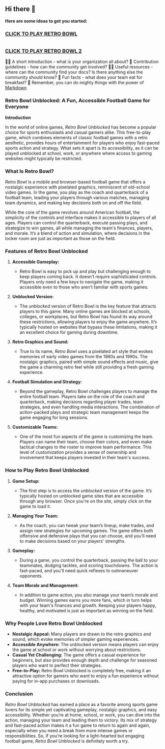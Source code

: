 ## Hi there 👋



**Here are some ideas to get you started:**

<h3>
<a href="https://retrobowl-2.pages.dev">CLICK TO PLAY RETRO BOWL</a> </BR> </BR>

<a href="https://lesson1.site">CLICK TO PLAY RETRO BOWL 2</a>

  
</h3>

🙋‍♀️ A short introduction - what is your organization all about?
🌈 Contribution guidelines - how can the community get involved?
👩‍💻 Useful resources - where can the community find your docs? Is there anything else the community should know?
🍿 Fun facts - what does your team eat for breakfast?
🧙 Remember, you can do mighty things with the power of [Markdown](https://docs.github.com/github/writing-on-github/getting-started-with-writing-and-formatting-on-github/basic-writing-and-formatting-syntax)

### Retro Bowl Unblocked: A Fun, Accessible Football Game for Everyone

**Introduction**

In the world of online games, *Retro Bowl Unblocked* has become a popular choice for sports enthusiasts and casual gamers alike. This free-to-play game, which combines elements of classic football games with a retro aesthetic, provides hours of entertainment for players who enjoy fast-paced sports action and strategy. What sets it apart is its accessibility, as it can be played unblocked at school, work, or anywhere where access to gaming websites might typically be restricted.

### What Is Retro Bowl?

*Retro Bowl* is a mobile and browser-based football game that offers a nostalgic experience with pixelated graphics, reminiscent of old-school video games. In the game, you play as the coach and quarterback of a football team, leading your players through various matches, managing team dynamics, and making key decisions both on and off the field.

While the core of the game revolves around American football, the simplicity of the controls and interface makes it accessible to players of all ages. Players can control the quarterback, execute passing plays, and strategize to win games, all while managing the team's finances, players, and morale. It’s a blend of action and simulation, where decisions in the locker room are just as important as those on the field.

### Features of Retro Bowl Unblocked

1. **Accessible Gameplay:**
   - Retro Bowl is easy to pick up and play but challenging enough to keep players coming back. It doesn’t require sophisticated controls. Players only need a few keys to navigate the game, making it accessible even to those who aren’t familiar with sports games.
   
2. **Unblocked Version:**
   - The *unblocked* version of Retro Bowl is the key feature that attracts players to this game. Many online games are blocked at schools, colleges, or workplaces, but Retro Bowl has found its way around these restrictions, allowing players to enjoy the game anywhere. It’s typically hosted on websites that bypass these limitations, making it an excellent choice for gaming during downtime.

3. **Retro Graphics and Sound:**
   - True to its name, *Retro Bowl* uses a pixelated art style that evokes memories of early video games from the 1980s and 1990s. The nostalgic graphics, paired with simple sound effects and music, give the game a charming retro feel while still providing a fresh gaming experience.

4. **Football Simulation and Strategy:**
   - Beyond the gameplay, Retro Bowl challenges players to manage the entire football team. Players take on the role of the coach and quarterback, making decisions regarding player trades, team strategies, and even handling media interactions. The combination of action-packed plays and strategic team management keeps the game engaging for long sessions.

5. **Customizable Teams:**
   - One of the most fun aspects of the game is customizing the team. Players can name their team, choose their colors, and even make tactical changes to the roster to improve team performance. This level of customization provides a sense of ownership and involvement that keeps players invested in their team's success.

### How to Play Retro Bowl Unblocked

1. **Game Setup:**
   - The first step is to access the *unblocked* version of the game. It’s typically hosted on unblocked game sites that are accessible through any browser. Once you're on the site, simply click on the game to load it.

2. **Managing Your Team:**
   - As the coach, you can tweak your team’s lineup, make trades, and assign new strategies for upcoming games. The game offers both offensive and defensive plays that you can choose, and you’ll need to make decisions based on your players' strengths.

3. **Gameplay:**
   - During a game, you control the quarterback, passing the ball to your teammates, dodging tackles, and scoring touchdowns. The action is fast-paced, and you'll need quick reflexes to outmaneuver opponents.

4. **Team Morale and Management:**
   - In addition to game action, you also manage your team’s morale and budget. Winning games earns you more fans, which in turn helps with your team's finances and growth. Keeping your players happy, healthy, and motivated is just as important as winning on the field.

### Why People Love Retro Bowl Unblocked

- **Nostalgic Appeal:** Many players are drawn to the retro graphics and sound, which evoke memories of simpler gaming experiences.
- **Accessible Anywhere:** The unblocked version means players can enjoy the game at school or work without worrying about restrictions.
- **Casual Yet Challenging:** The game offers a casual experience for beginners, but also provides enough depth and challenge for seasoned players who want to perfect their strategies.
- **Free-to-Play:** Retro Bowl Unblocked is completely free, making it an attractive option for gamers who want to enjoy a fun experience without paying for in-app purchases or downloads.

### Conclusion

*Retro Bowl Unblocked* has earned a place as a favorite among sports game lovers for its simple yet captivating gameplay, nostalgic graphics, and easy accessibility. Whether you’re at home, school, or work, you can dive into the action, managing your team and leading them to victory. Its mix of strategy and fast-paced action makes it a fun game to return to again and again, especially when you need a break from more intense games or responsibilities. So, if you're looking for a light-hearted but engaging football game, *Retro Bowl Unblocked* is definitely worth a try.
